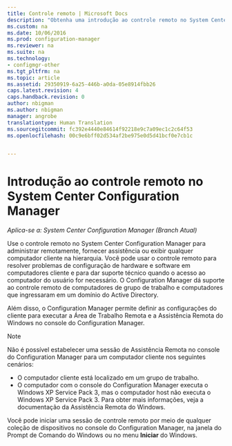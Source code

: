 ```yaml
---
title: Controle remoto | Microsoft Docs
description: "Obtenha uma introdução ao controle remoto no System Center Configuration Manager."
ms.custom: na
ms.date: 10/06/2016
ms.prod: configuration-manager
ms.reviewer: na
ms.suite: na
ms.technology:
- configmgr-other
ms.tgt_pltfrm: na
ms.topic: article
ms.assetid: 29350919-6a25-446b-a0da-05e8914fbb26
caps.latest.revision: 4
caps.handback.revision: 0
author: nbigman
ms.author: nbigman
manager: angrobe
translationtype: Human Translation
ms.sourcegitcommit: fc392e4440e84614f92218e9c7a09ec1c2c64f53
ms.openlocfilehash: 00c9e6bff02d534af2be975e0d5d41bcf0e7cb1c


---
```

# <a name="introduction-to-remote-control-in-system-center-configuration-manager"></a>Introdução ao controle remoto no System Center Configuration Manager

*Aplica-se a: System Center Configuration Manager (Branch Atual)*

Use o controle remoto no System Center Configuration Manager para administrar remotamente, fornecer assistência ou exibir qualquer computador cliente na hierarquia. Você pode usar o controle remoto para resolver problemas de configuração de hardware e software em computadores cliente e para dar suporte técnico quando o acesso ao computador do usuário for necessário. O Configuration Manager dá suporte ao controle remoto de computadores de grupo de trabalho e computadores que ingressaram em um domínio do Active Directory.  

 Além disso, o Configuration Manager permite definir as configurações do cliente para executar a Área de Trabalho Remota e a Assistência Remota do Windows no console do Configuration Manager.  

> [!NOTE]  
>  Não é possível estabelecer uma sessão de Assistência Remota no console do Configuration Manager para um computador cliente nos seguintes cenários:  
>   
>  -   O computador cliente está localizado em um grupo de trabalho.  
> -   O computador com o console do Configuration Manager executa o Windows XP Service Pack 3, mas o computador host não executa o Windows XP Service Pack 3. Para obter mais informações, veja a documentação da Assistência Remota do Windows.  

 Você pode iniciar uma sessão de controle remoto por meio de qualquer coleção de dispositivos no console do Configuration Manager, na janela do Prompt de Comando do Windows ou no menu **Iniciar** do Windows.  



<!--HONumber=Dec16_HO3-->


